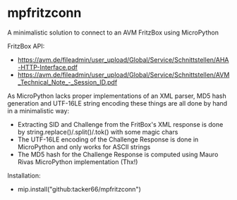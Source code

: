 # mpfritzconn

A minimalistic solution to connect to an AVM FritzBox using MicroPython

FritzBox API:
  - https://avm.de/fileadmin/user_upload/Global/Service/Schnittstellen/AHA-HTTP-Interface.pdf
  - https://avm.de/fileadmin/user_upload/Global/Service/Schnittstellen/AVM_Technical_Note_-_Session_ID.pdf

As MicroPython lacks proper implementations of an XML parser, MD5 hash generation
and UTF-16LE string encoding these things are all done by hand in a minimalistic way:
  - Extracting SID and Challenge from the FritBox's XML response is done by string.replace()/.split()/.tok() with some magic chars
  - The UTF-16LE encoding of the Challenge Response is done in MicroPython and only works for ASCII strings
  - The MD5 hash for the Challenge Response is computed using Mauro Rivas MicroPython implementation (Thx!)

Installation:
  - mip.install("github:tacker66/mpfritzconn")
